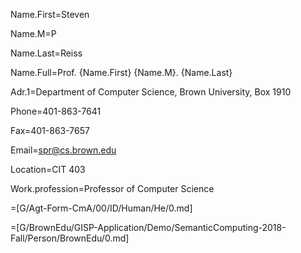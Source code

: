 Name.First=Steven

Name.M=P

Name.Last=Reiss

Name.Full=Prof. {Name.First} {Name.M}. {Name.Last}

Adr.1=Department of Computer Science, Brown University, Box 1910

Phone=401-863-7641

Fax=401-863-7657

Email=spr@cs.brown.edu

Location=CIT 403

Work.profession=Professor of Computer Science

=[G/Agt-Form-CmA/00/ID/Human/He/0.md]
  
=[G/BrownEdu/GISP-Application/Demo/SemanticComputing-2018-Fall/Person/BrownEdu/0.md]
